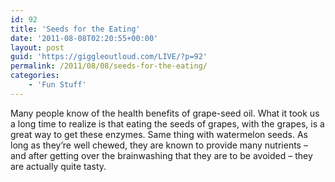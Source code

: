 ```yaml
---
id: 92
title: 'Seeds for the Eating'
date: '2011-08-08T02:20:55+00:00'
layout: post
guid: 'https://giggleoutloud.com/LIVE/?p=92'
permalink: /2011/08/08/seeds-for-the-eating/
categories:
    - 'Fun Stuff'
---
```


Many people know of the health benefits of grape-seed oil. What it took us a long time to realize is that eating the seeds of grapes, with the grapes, is a great way to get these enzymes. Same thing with watermelon seeds. As long as they’re well chewed, they are known to provide many nutrients – and after getting over the brainwashing that they are to be avoided – they are actually quite tasty.
